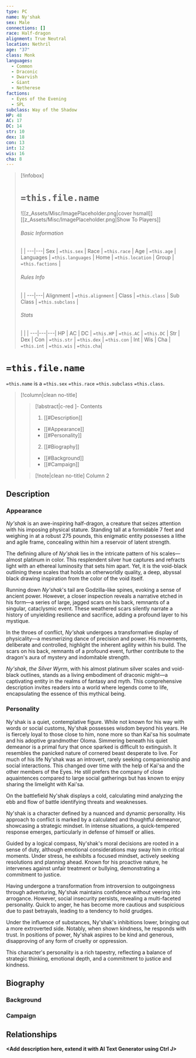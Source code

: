 ```yaml
---
type: PC
name: Ny'shak
sex: Male
connections: []
race: Half-dragon
alignment: True Neutral
location: Nethril
age: "37"
class: Monk
languages:
  - Common
  - Draconic
  - Dwarvish
  - Giant
  - Netherese
factions:
  - Eyes of the Evening
  - SPL
subclass: Way of the Shadow
HP: 48
AC: 17
DC: 14
str: 10
dex: 18
con: 13
int: 12
wis: 16
cha: 8
---
```

> [!infobox]
> # `=this.file.name`
> ![[z_Assets/Misc/ImagePlaceholder.png|cover hsmall]]
> [[z_Assets/Misc/ImagePlaceholder.png|Show To Players]]
> ###### Basic Information
>  |  |
> ---|---|
> Sex | `=this.sex` |
> Race | `=this.race` |
> Age | `=this.age` |
> Languages | `=this.languages` |
> Home | `=this.location` |
> Group | `=this.factions` |
> ###### Rules Info
>  |   |
> ---|---|
> Alignment | `=this.alignment` |
> Class | `=this.class` |
> Sub Class | `=this.subclass` |
> ###### Stats
>  | | |
> ---|---|---|
> HP | AC | DC |
> `=this.HP` | `=this.AC` | `=this.DC` |
> Str | Dex | Con |
> `=this.str` | `=this.dex` | `=this.con` |
> Int | Wis | Cha |
> `=this.int` | `=this.wis` | `=this.cha`|

# `=this.file.name`
`=this.name` is a `=this.sex` `=this.race` `=this.subclass` `=this.class`. 
> [!column|clean no-title] 
>> [!abstract|c-red ]- Contents
>> 1. [[#Description]]
>> 	- [[#Appearance]]
>> 	- [[#Personality]]
>> 2. [[#Biography]]
>> 	- [[#Background]]
>> 	- [[#Campaign]]
>
>> [!note|clean no-title] Column 2 



## Description
### Appearance

_Ny'shak_ is an awe-inspiring half-dragon, a creature that seizes attention with his imposing physical stature. Standing tall at a formidable 7 feet and weighing in at a robust 275 pounds, this enigmatic entity possesses a lithe and agile frame, concealing within him a reservoir of latent strength.

The defining allure of _Ny'shak_ lies in the intricate pattern of his scales—almost platinum in color. This resplendent silver hue captures and refracts light with an ethereal luminosity that sets him apart. Yet, it is the void-black outlining these scales that holds an otherworldly quality, a deep, abyssal black drawing inspiration from the color of the void itself. 

Running down _Ny'shak_'s tail are Godzilla-like spines, evoking a sense of ancient power. However, a closer inspection reveals a narrative etched in his form—a series of large, jagged scars on his back, remnants of a singular, cataclysmic event. These weathered scars silently narrate a history of unyielding resilience and sacrifice, adding a profound layer to his mystique.

In the throes of conflict, _Ny'shak_ undergoes a transformative display of physicality—a mesmerizing dance of precision and power. His movements, deliberate and controlled, highlight the inherent agility within his build. The scars on his back, remnants of a profound event, further contribute to the dragon's aura of mystery and indomitable strength.

_Ny'shak, the Silver Wyrm_, with his almost platinum silver scales and void-black outlines, stands as a living embodiment of draconic might—a captivating entity in the realms of fantasy and myth. This comprehensive description invites readers into a world where legends come to life, encapsulating the essence of this mythical being.

### Personality

Ny'shak is a quiet, contemplative figure. While not known for his way with words or social customs, Ny'shak possesses wisdom beyond his years. He is fiercely loyal to those close to him, none more so than Kai'sa his soulmate and his adoptive grandmother Oloma. Simmering beneath his quiet demeanor is a primal fury that once sparked is difficult to extinguish. It resembles the panicked nature of cornered beast desperate to live. For much of his life Ny'shak was an introvert, rarely seeking companionship and social interactions. This changed over time with the help of Kai'sa and the other members of the Eyes. He still prefers the company of close aquaintences compared to large social gatherings but has known to enjoy sharing the limelight with Kai'sa. 

On the battlefield Ny'shak displays a cold, calculating mind analyzing the ebb and flow of battle identifying threats and weaknesses.  

Ny'shak is a character defined by a nuanced and dynamic personality. His approach to conflict is marked by a calculated and thoughtful demeanor, showcasing a strategic mindset. In intense situations, a quick-tempered response emerges, particularly in defense of himself or allies.

Guided by a logical compass, Ny'shak's moral decisions are rooted in a sense of duty, although emotional considerations may sway him in critical moments. Under stress, he exhibits a focused mindset, actively seeking resolutions and planning ahead. Known for his proactive nature, he intervenes against unfair treatment or bullying, demonstrating a commitment to justice.

Having undergone a transformation from introversion to outgoingness through adventuring, Ny'shak maintains confidence without veering into arrogance. However, social insecurity persists, revealing a multi-faceted personality. Quick to anger, he has become more cautious and suspicious due to past betrayals, leading to a tendency to hold grudges.

Under the influence of substances, Ny'shak's inhibitions lower, bringing out a more extroverted side. Notably, when shown kindness, he responds with trust. In positions of power, Ny'shak aspires to be kind and generous, disapproving of any form of cruelty or oppression.

This character's personality is a rich tapestry, reflecting a balance of strategic thinking, emotional depth, and a commitment to justice and kindness.

## Biography
### Background
### Campaign
## Relationships


**<Add description here, extend it with AI Text Generator using Ctrl J>**


